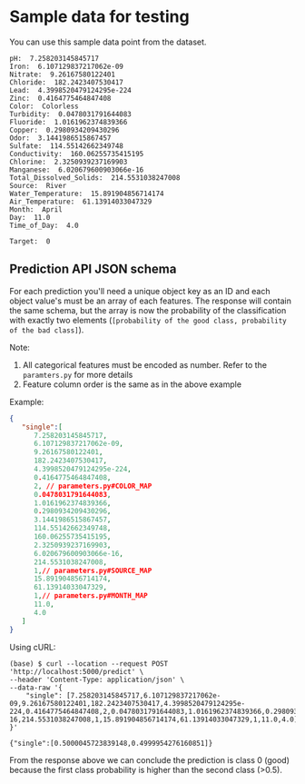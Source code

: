 # Sample data for testing

You can use this sample data point from the dataset.

```
pH:  7.258203145845717
Iron:  6.107129837217062e-09
Nitrate:  9.26167580122401
Chloride:  182.2423407530417
Lead:  4.3998520479124295e-224
Zinc:  0.4164775464847408
Color:  Colorless
Turbidity:  0.0478031791644083
Fluoride:  1.0161962374839366
Copper:  0.2980934209430296
Odor:  3.1441986515867457
Sulfate:  114.55142662349748
Conductivity:  160.06255735415195
Chlorine:  2.3250939237169903
Manganese:  6.020679600903066e-16
Total_Dissolved_Solids:  214.5531038247008
Source:  River
Water_Temperature:  15.891904856714174
Air_Temperature:  61.13914033047329
Month:  April
Day:  11.0
Time_of_Day:  4.0

Target:  0
```

## Prediction API JSON schema

For each prediction you'll need a unique object key as an ID and each object value's must be an array of each features. The response will contain the same schema, but the array is now the probability of the classification with exactly two elements (`[probability of the good class, probability of the bad class]`).

Note:

1. All categorical features must be encoded as number. Refer to the `paramters.py` for more details
2. Feature column order is the same as in the above example

Example:

```json
{
   "single":[
      7.258203145845717,
      6.107129837217062e-09,
      9.26167580122401,
      182.2423407530417,
      4.3998520479124295e-224,
      0.4164775464847408,
      2, // parameters.py#COLOR_MAP
      0.0478031791644083,
      1.0161962374839366,
      0.2980934209430296,
      3.1441986515867457,
      114.55142662349748,
      160.06255735415195,
      2.3250939237169903,
      6.020679600903066e-16,
      214.5531038247008,
      1,// parameters.py#SOURCE_MAP
      15.891904856714174,
      61.13914033047329,
      1,// parameters.py#MONTH_MAP
      11.0,
      4.0
   ]
}
```

Using cURL:

```
(base) $ curl --location --request POST 'http://localhost:5000/predict' \
--header 'Content-Type: application/json' \
--data-raw '{
    "single": [7.258203145845717,6.107129837217062e-09,9.26167580122401,182.2423407530417,4.3998520479124295e-224,0.4164775464847408,2,0.0478031791644083,1.0161962374839366,0.2980934209430296,3.1441986515867457,114.55142662349748,160.06255735415195,2.3250939237169903,6.020679600903066e-16,214.5531038247008,1,15.891904856714174,61.13914033047329,1,11.0,4.0]
}'

{"single":[0.5000045723839148,0.4999954276160851]}
```

From the response above we can conclude the prediction is class 0 (good) because the first class probability is higher than the second class (>0.5).

